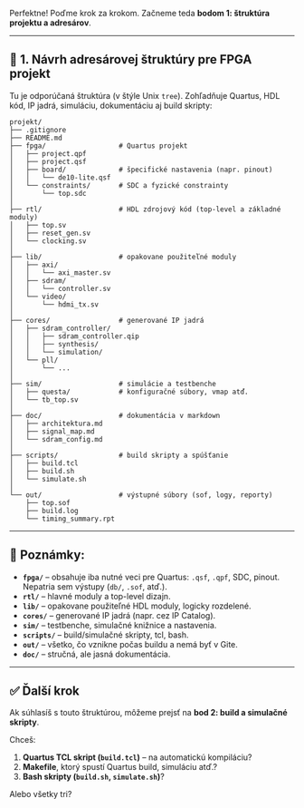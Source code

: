 Perfektne! Poďme krok za krokom. Začneme teda **bodom 1: štruktúra projektu a adresárov**.

---

## 🔧 **1. Návrh adresárovej štruktúry pre FPGA projekt**

Tu je odporúčaná štruktúra (v štýle Unix `tree`). Zohľadňuje Quartus, HDL kód, IP jadrá, simuláciu, dokumentáciu aj build skripty:

```plaintext
projekt/
├── .gitignore
├── README.md
├── fpga/                  # Quartus projekt
│   ├── project.qpf
│   ├── project.qsf
│   ├── board/             # špecifické nastavenia (napr. pinout)
│   │   └── de10-lite.qsf
│   └── constraints/       # SDC a fyzické constrainty
│       └── top.sdc
│
├── rtl/                   # HDL zdrojový kód (top-level a základné moduly)
│   ├── top.sv
│   ├── reset_gen.sv
│   └── clocking.sv
│
├── lib/                   # opakovane použiteľné moduly
│   ├── axi/
│   │   └── axi_master.sv
│   ├── sdram/
│   │   └── controller.sv
│   └── video/
│       └── hdmi_tx.sv
│
├── cores/                 # generované IP jadrá
│   ├── sdram_controller/
│   │   ├── sdram_controller.qip
│   │   ├── synthesis/
│   │   └── simulation/
│   └── pll/
│       └── ...
│
├── sim/                   # simulácie a testbenche
│   ├── questa/            # konfiguračné súbory, vmap atď.
│   └── tb_top.sv
│
├── doc/                   # dokumentácia v markdown
│   ├── architektura.md
│   ├── signal_map.md
│   └── sdram_config.md
│
├── scripts/               # build skripty a spúšťanie
│   ├── build.tcl
│   ├── build.sh
│   └── simulate.sh
│
└── out/                   # výstupné súbory (sof, logy, reporty)
    ├── top.sof
    ├── build.log
    └── timing_summary.rpt
```

---

## 🔹 Poznámky:

* **`fpga/`** – obsahuje iba nutné veci pre Quartus: `.qsf`, `.qpf`, SDC, pinout. Nepatria sem výstupy (`db/`, `.sof`, atď.).
* **`rtl/`** – hlavné moduly a top-level dizajn.
* **`lib/`** – opakovane použiteľné HDL moduly, logicky rozdelené.
* **`cores/`** – generované IP jadrá (napr. cez IP Catalog).
* **`sim/`** – testbenche, simulačné knižnice a nastavenia.
* **`scripts/`** – build/simulačné skripty, tcl, bash.
* **`out/`** – všetko, čo vznikne počas buildu a nemá byť v Gite.
* **`doc/`** – stručná, ale jasná dokumentácia.

---

## ✅ Ďalší krok

Ak súhlasíš s touto štruktúrou, môžeme prejsť na **bod 2: build a simulačné skripty**.

Chceš:

1. **Quartus TCL skript (`build.tcl`)** – na automatickú kompiláciu?
2. **Makefile**, ktorý spustí Quartus build, simuláciu atď.?
3. **Bash skripty (`build.sh`, `simulate.sh`)**?

Alebo všetky tri?
